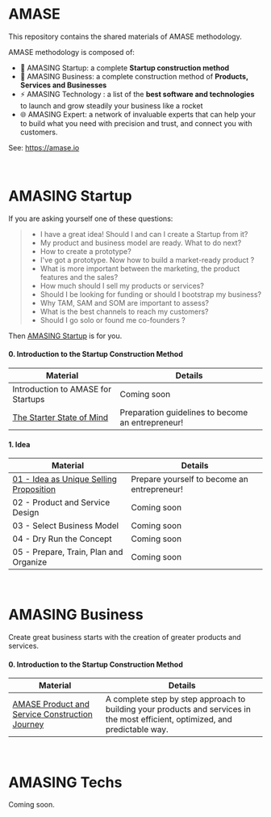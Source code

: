 # AMASE
This repository contains the shared materials of AMASE methodology.

AMASE methodology is composed of:
- 🚀 AMASING Startup: a complete **Startup construction method**
- 🏬 AMASING Business: a complete construction method of **Products, Services and Businesses** 
- ⚡ AMASING Technology : a list of the **best software and technologies** to launch and grow steadily your business like a rocket 
- 🌐 AMASING Expert: a network of invaluable experts that can help your to build what you need with precision and trust, and connect you with customers.      

See: https://amase.io

<br/>

# AMASING Startup
If you are asking yourself one of these questions: 
> - I have a great idea! Should I and can I create a Startup from it?
> - My product and business model are ready. What to do next? 
> - How to create a prototype?
> - I've got a prototype. Now how to build a market-ready product ?
> - What is more important between the marketing, the product features and the sales?
> - How much should I sell my products or services?
> - Should I be looking for funding or should I bootstrap my business?
> - Why TAM, SAM and SOM are important to assess?
> - What is the best channels to reach my customers?
> - Should I go solo or found me co-founders ?

Then [AMASING Startup](https://www.amase.io/amase-startup/index.html) is for you.





#### 0. Introduction to the Startup Construction Method 
| Material               |Details                          |
|----------------|-------------------------------|
|Introduction to AMASE for Startups |Coming soon |
|[The Starter State of Mind](https://www.amase.io/amase-startup/0_Method/AMASE%20-%20The%20Starter%20State%20of%20Mind.pdf)| Preparation guidelines to become an entrepreneur! |




#### 1. Idea 
| Material               |Details                          |
|----------------|-------------------------------|
|[01 - Idea as Unique Selling Proposition](https://www.amase.io/amase-startup/1_Idea/01%20-%20Idea%20as%20Unique%20Selling%20Proposition.pdf) | Prepare yourself to become an entrepreneur! |
|02 - Product and Service Design|Coming soon |
|03 - Select Business Model|Coming soon|
|04 - Dry Run the Concept|Coming soon|
|05 - Prepare, Train, Plan and Organize|Coming soon|

<br/>

# AMASING Business
Create great business starts with the creation of greater products and services.

 #### 0. Introduction to the Startup Construction Method 
| Material               |Details                          |
|----------------|-------------------------------|
|[AMASE Product and Service Construction Journey](https://www.amase.io/amase-business/AMASE-Product_and_Service_Construction_Journey_V01.pdf) | A complete step by step approach to building your products and services in the most efficient, optimized, and predictable way. |

<br/>

# AMASING Techs
Coming soon.
